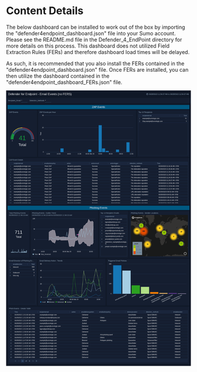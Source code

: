 # Content Details

The below dashboard can be installed to work out of the box by importing the "defender4endpoint_dashboard.json" file into your Sumo account. Please see the README.md file in the Defender_4_EndPoint directory for more details on this process. This dashboard does not utilized Field Extraction Rules (FERs) and therefore dashboard load times will be delayed.

As such, it is recommended that you also install the FERs contained in the "defender4endpoint_dashboard.json" file. Once FERs are installed, you can then utilize the dashboard contained in the "defender4endpoint_dashboard_FERs.json" file.

![Defender4Endpoint](Screenshots/Defender4Endpoint_EmailEvents.png)
